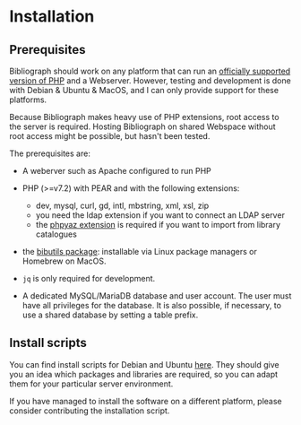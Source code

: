 # Installation

## Prerequisites

Bibliograph should work on any platform that can run an [officially supported
version of PHP](https://www.php.net/supported-versions.php) and a Webserver.
However, testing and development is done with Debian & Ubuntu & MacOS, and I can
only provide support for these platforms. 

Because Bibliograph makes heavy use of PHP extensions, root access
to the server is required. Hosting Bibliograph on shared Webspace
without root access might be possible, but hasn't been tested.

The prerequisites are:

- A weberver such as Apache configured to run PHP
  
- PHP (>=v7.2) with PEAR and with the following extensions: 
    - dev, mysql, curl, gd, intl, mbstring, xml, xsl, zip
    - you need the ldap extension if you want to connect an LDAP server
    - the [phpyaz extension](https://www.indexdata.com/resources/software/phpyaz/) 
      is required  if you want to import from library catalogues
  
- the [bibutils package](https://sourceforge.net/p/bibutils/home/Bibutils/): 
  installable via Linux package managers or Homebrew on MacOS.
  
- `jq` is only required for development.
  
- A dedicated MySQL/MariaDB database and user account. The user
  must have all privileges for the database. It is also possible, if necessary, 
  to use a shared database by setting a table prefix.

## Install scripts

You can find install scripts for Debian and Ubuntu [here](/tool/install/).
They should give you an idea which packages and libraries are
required, so you can adapt them for your particular server environment.

If you have managed to install the software on a different
platform, please consider contributing the installation script.


